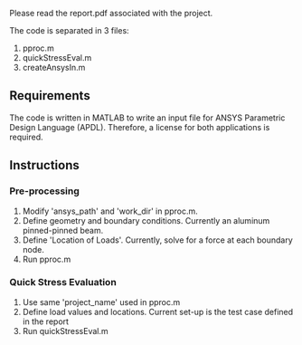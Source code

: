 Please read the report.pdf associated with the project.

The code is separated in 3 files:

1. pproc.m
2. quickStressEval.m
3. createAnsysIn.m

## Requirements

The code is written in MATLAB to write an input file for ANSYS Parametric Design Language (APDL). Therefore, a license for both applications is required.

## Instructions

### Pre-processing
1. Modify 'ansys_path' and 'work_dir' in pproc.m.
2. Define geometry and boundary conditions. Currently an aluminum pinned-pinned beam.
3. Define 'Location of Loads'. Currently, solve for a force at each boundary node.
4. Run pproc.m

### Quick Stress Evaluation
1. Use same 'project_name' used in pproc.m
2. Define load values and locations. Current set-up is the test case defined in the report
3. Run quickStressEval.m

